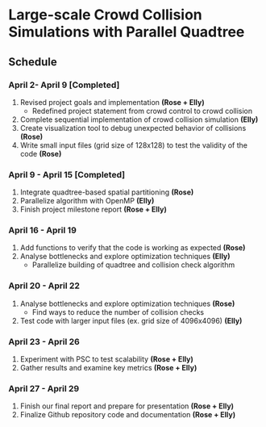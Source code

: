 # Large-scale Crowd Collision Simulations with Parallel Quadtree

## Schedule
### April 2- April 9 [Completed]
1. Revised project goals and implementation **(Rose + Elly)**
   * Redefined project statement from crowd control to crowd collision
2. Complete sequential implementation of crowd collision simulation **(Elly)**
3. Create visualization tool to debug unexpected behavior of collisions **(Rose)**
4. Write small input files (grid size of 128x128) to test the validity of the code **(Rose)**
### April 9 - April 15 [Completed]
1. Integrate quadtree-based spatial partitioning **(Rose)**
2. Parallelize algorithm with OpenMP **(Elly)**
3. Finish project milestone report **(Rose + Elly)**
### April 16 - April 19
1. Add functions to verify that the code is working as expected **(Rose)**
2. Analyse bottlenecks and explore optimization techniques **(Elly)**
    * Parallelize building of quadtree and collision check algorithm
### April 20 - April 22
1. Analyse bottlenecks and explore optimization techniques **(Rose)**
    * Find ways to reduce the number of collision checks
2. Test code with larger input files (ex. grid size of 4096x4096) **(Elly)**
### April 23 - April 26
1. Experiment with PSC to test scalability **(Rose + Elly)**
2. Gather results and examine key metrics **(Rose + Elly)**
### April 27 - April 29
1. Finish our final report and prepare for presentation **(Rose + Elly)**
2. Finalize Github repository code and documentation **(Rose + Elly)**
